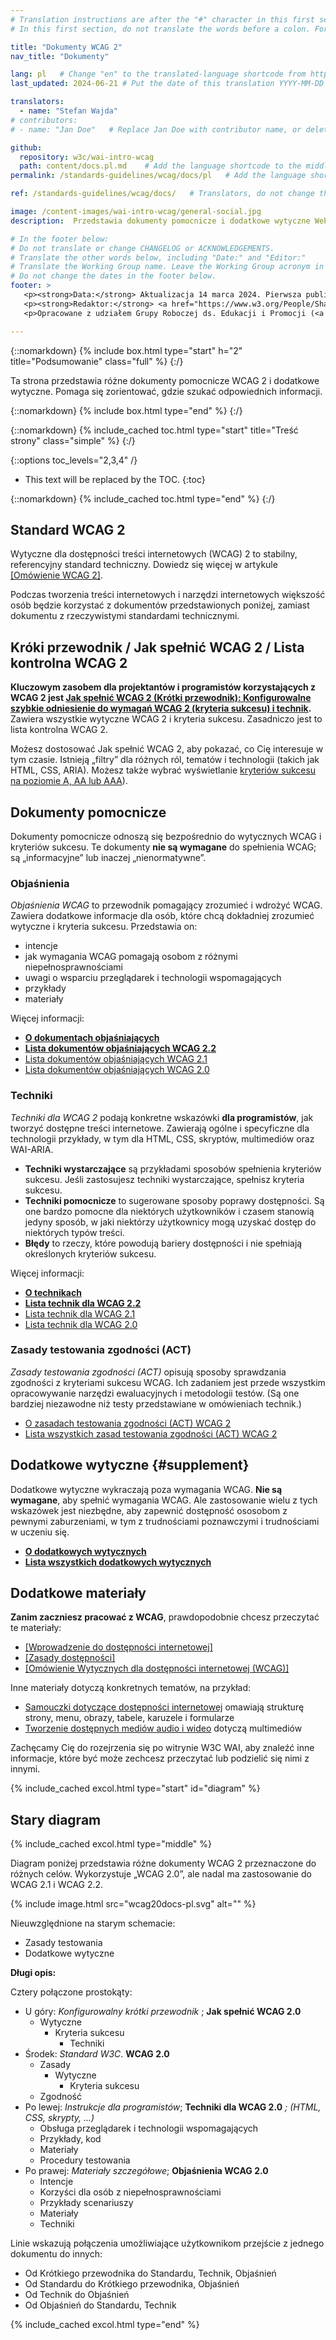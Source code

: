 ```yaml
---
# Translation instructions are after the "#" character in this first section. They are comments that do not show up in the web page. You do not need to translate the instructions after #.
# In this first section, do not translate the words before a colon. For example, do not translate "title:". Do translate the text after "title:".

title: "Dokumenty WCAG 2"
nav_title: "Dokumenty"

lang: pl   # Change "en" to the translated-language shortcode from https://www.iana.org/assignments/language-subtag-registry/language-subtag-registry
last_updated: 2024-06-21 # Put the date of this translation YYYY-MM-DD (with month in the middle)

translators:
  - name: "Stefan Wajda"
# contributors:
# - name: "Jan Doe"   # Replace Jan Doe with contributor name, or delete this line if none

github:
  repository: w3c/wai-intro-wcag
  path: content/docs.pl.md    # Add the language shortcode to the middle of the filename, for example: content/docs.fr.md
permalink: /standards-guidelines/wcag/docs/pl   # Add the language shortcode to the end, with no slash at end, for example: /standards-guidelines/wcag/docs/fr

ref: /standards-guidelines/wcag/docs/   # Translators, do not change this

image: /content-images/wai-intro-wcag/general-social.jpg
description:  Przedstawia dokumenty pomocnicze i dodatkowe wytyczne Web Content Accessibility Guidelines (WCAG) 2..

# In the footer below:
# Do not translate or change CHANGELOG or ACKNOWLEDGEMENTS.
# Translate the other words below, including "Date:" and "Editor:"
# Translate the Working Group name. Leave the Working Group acronym in English.
# Do not change the dates in the footer below.
footer: >
   <p><strong>Data:</strong> Aktualizacja 14 marca 2024. Pierwsza publikacja w czerwcu 2005.</p>
   <p><strong>Redaktor:</strong> <a href="https://www.w3.org/People/Shawn/">Shawn Lawton Henry</a>. Współpraca: <a href="https://www.w3.org/People/hidde/">Hidde de Vries</a> i <a href="https://www.w3.org/People/shadi/">Shadi Abou-Zahra</a>.</p>
   <p>Opracowane z udziałem Grupy Roboczej ds. Edukacji i Promocji (<a href="https://www.w3.org/WAI/about/groups/eowg/">EOWG</a>).</p>

---
```


{::nomarkdown}
{% include box.html type="start" h="2" title="Podsumowanie" class="full" %}
{:/}

Ta strona przedstawia różne dokumenty pomocnicze WCAG 2 i dodatkowe wytyczne.  Pomaga się zorientować, gdzie szukać odpowiednich informacji.

{::nomarkdown}
{% include box.html type="end" %}
{:/}

{::nomarkdown}
{% include_cached toc.html type="start" title="Treść strony" class="simple" %}
{:/}

{::options toc_levels="2,3,4" /}

-   This text will be replaced by the TOC.
{:toc}


{::nomarkdown}
{% include_cached toc.html type="end" %}
{:/}

## Standard WCAG 2

Wytyczne dla dostępności treści internetowych (WCAG) 2 to stabilny, referencyjny standard techniczny. Dowiedz się więcej w artykule [[Omówienie WCAG 2]](/standards-guidelines/wcag/).

Podczas tworzenia treści internetowych i narzędzi internetowych większość osób będzie korzystać z dokumentów przedstawionych poniżej, zamiast dokumentu z rzeczywistymi standardami technicznymi.

## Króki przewodnik / Jak spełnić WCAG 2 / Lista kontrolna WCAG 2

**Kluczowym zasobem dla projektantów i programistów korzystających z WCAG 2 jest [Jak spełnić WCAG 2 (Krótki przewodnik): Konfigurowalne szybkie odniesienie do wymagań WCAG 2 (kryteria sukcesu) i technik](https://www.w3.org/WAI/WCAG22/quickref/).** Zawiera wszystkie wytyczne WCAG 2 i kryteria sukcesu. Zasadniczo jest to lista kontrolna WCAG 2.

Możesz dostosować Jak spełnić WCAG 2, aby pokazać, co Cię interesuje w tym czasie. Istnieją „filtry” dla różnych ról, tematów i technologii (takich jak HTML, CSS, ARIA). Możesz także wybrać wyświetlanie [kryteriów sukcesu na poziomie A, AA lub AAA](https://www.w3.org/WAI/WCAG22/Understanding/conformance#levels)).

## Dokumenty pomocnicze

Dokumenty pomocnicze odnoszą się bezpośrednio do wytycznych WCAG i kryteriów sukcesu. Te dokumenty **nie są wymagane** do spełnienia WCAG; są „informacyjne” lub inaczej „nienormatywne”.  

### Objaśnienia

<cite>Objaśnienia WCAG</cite> to przewodnik pomagający zrozumieć i wdrożyć WCAG.  Zawiera dodatkowe informacje dla osób, które chcą dokładniej zrozumieć wytyczne i kryteria sukcesu. Przedstawia on:

- intencje
- jak wymagania WCAG pomagają osobom z różnymi niepełnosprawnościami
- uwagi o wsparciu przeglądarek i technologii wspomagających
- przykłady
- materiały

Więcej informacji:
- **[O dokumentach objaśniających](https://www.w3.org/WAI/WCAG22/Understanding/intro)**
- **[Lista dokumentów objaśniających WCAG 2.2](https://www.w3.org/WAI/WCAG22/Understanding/)**
- [Lista dokumentów objaśniających WCAG 2.1](https://www.w3.org/WAI/WCAG21/Understanding/)
- [Lista dokumentów objaśniających WCAG 2.0](https://www.w3.org/TR/UNDERSTANDING-WCAG20/)

### Techniki

<cite>Techniki dla WCAG 2</cite> podają konkretne wskazówki **dla programistów**, jak tworzyć dostępne treści internetowe. Zawierają ogólne i specyficzne dla technologii przykłady, w tym dla HTML, CSS, skryptów, multimediów oraz WAI-ARIA.


- **Techniki wystarczające** są przykładami sposobów spełnienia kryteriów sukcesu. Jeśli zastosujesz techniki wystarczające, spełnisz kryteria sukcesu.
- **Techniki pomocnicze** to sugerowane sposoby poprawy dostępności. Są one bardzo pomocne dla niektórych użytkowników i czasem stanowią jedyny sposób, w jaki niektórzy użytkownicy mogą uzyskać dostęp do niektórych typów treści.
- **Błędy** to rzeczy, które powodują bariery dostępności i nie spełniają określonych kryteriów sukcesu.

Więcej informacji:
- **[O technikach](https://www.w3.org/WAI/WCAG22/Understanding/understanding-techniques)**
- **[Lista technik dla WCAG 2.2](https://www.w3.org/WAI/WCAG22/Techniques/)**
- [Lista technik dla WCAG 2.1](https://www.w3.org/WAI/WCAG21/Techniques/)
- [Lista technik dla WCAG 2.0](https://www.w3.org/TR/WCAG20-TECHS/)

### Zasady testowania zgodności (ACT)

<cite>Zasady testowania zgodności (ACT)</cite> opisują sposoby sprawdzania zgodności z kryteriami sukcesu WCAG. Ich zadaniem jest przede wszystkim opracowywanie narzędzi ewaluacyjnych i metodologii testów. (Są one bardziej niezawodne niż testy przedstawiane w omówieniach technik.)

* [O zasadach testowania zgodności (ACT) WCAG 2](/standards-guidelines/act/rules/about/)
* [Lista wszystkich zasad testowania zgodności (ACT) WCAG 2](/standards-guidelines/act/rules/)

## Dodatkowe wytyczne {#supplement}

Dodatkowe wytyczne wykraczają poza wymagania WCAG. **Nie są wymagane**, aby spełnić wymagania WCAG. Ale zastosowanie wielu z tych wskazówek jest niezbędne, aby zapewnić dostępność ososobom z pewnymi zaburzeniami, w tym z trudnościami poznawczymi i trudnościami w uczeniu się.

* **[O dodatkowych wytycznych](/WCAG2/supplemental/about/)**
* **[Lista wszystkich dodatkowych wytycznych](/WCAG2/supplemental/)**

## Dodatkowe materiały

**Zanim zaczniesz pracować z WCAG**, prawdopodobnie chcesz przeczytać te materiały:
* [[Wprowadzenie do dostępności internetowej]](/fundamentals/accessibility-intro/)
* [[Zasady dostępności]](/fundamentals/accessibility-principles/)
* [[Omówienie Wytycznych dla dostępności internetowej (WCAG)]](/standards-guidelines/wcag/)

Inne materiały dotyczą konkretnych tematów, na przykład:
* [Samouczki dotyczące dostępności internetowej](https://www.w3.org/WAI/tutorials/) omawiają strukturę strony, menu, obrazy, tabele, karuzele i formularze
* [Tworzenie dostępnych mediów audio i wideo](/media/av/) dotyczą multimediów

Zachęcamy Cię do rozejrzenia się po witrynie W3C WAI, aby znaleźć inne informacje, które być może zechcesz przeczytać lub podzielić się nimi z innymi.


{% include_cached excol.html type="start" id="diagram" %}

## Stary diagram

{% include_cached excol.html type="middle" %}

Diagram poniżej przedstawia różne dokumenty WCAG 2 przeznaczone do różnych celów. Wykorzystuje „WCAG 2.0”, ale nadal ma zastosowanie do WCAG 2.1 i WCAG 2.2.

{% include image.html src="wcag20docs-pl.svg" alt="" %}

Nieuwzględnione na starym schemacie:
* Zasady testowania
* Dodatkowe wytyczne

**Długi opis:**

Cztery połączone prostokąty:
* U góry: _Konfigurowalny krótki przewodnik_ ; **Jak spełnić WCAG 2.0**
  * Wytyczne
    * Kryteria sukcesu
      * Techniki
* Środek: _Standard W3C_. **WCAG 2.0**
  * Zasady
    * Wytyczne
      * Kryteria sukcesu
  * Zgodność
* Po lewej: _Instrukcje dla programistów_; **Techniki dla WCAG 2.0** _; (HTML, CSS, skrypty, ...)_
  * Obsługa przeglądarek i technologii wspomagających
  * Przykłady, kod
  * Materiały
  * Procedury testowania
* Po prawej: _Materiały szczegółowe_; **Objaśnienia WCAG 2.0**
  * Intencje
  * Korzyści dla osób z niepełnosprawnościami
  * Przykłady scenariuszy
  * Materiały
  * Techniki

Linie wskazują połączenia umożliwiające użytkownikom przejście z jednego dokumentu do innych:
* Od Krótkiego przewodnika do Standardu, Technik, Objaśnień
* Od Standardu do Krótkiego przewodnika, Objaśnień
* Od Technik do Objaśnień
* Od Objaśnień do Standardu, Technik

{% include_cached excol.html type="end" %}



